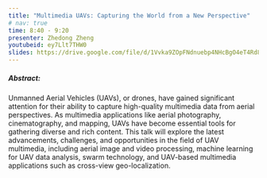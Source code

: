 ```yaml
---
title: "Multimedia UAVs: Capturing the World from a New Perspective"
# nav: true
time: 8:40 - 9:20
presenter: Zhedong Zheng
youtubeid: ey7Llt7THW0
slides: https://drive.google.com/file/d/1Vvka9ZOpFNdnuebp4NHcBgO4eT4Rd8dv/view?usp=sharing
---
```


##### Abstract:
Unmanned Aerial Vehicles (UAVs), or drones, have gained significant attention for their ability to capture high-quality multimedia data from aerial perspectives. As multimedia applications like aerial photography, cinematography, and mapping, UAVs have become essential tools for gathering diverse and rich content. This talk will explore the latest advancements, challenges, and opportunities in the field of UAV multimedia, including aerial image and video processing, machine learning for UAV data analysis, swarm technology, and UAV-based multimedia applications such as cross-view geo-localization.